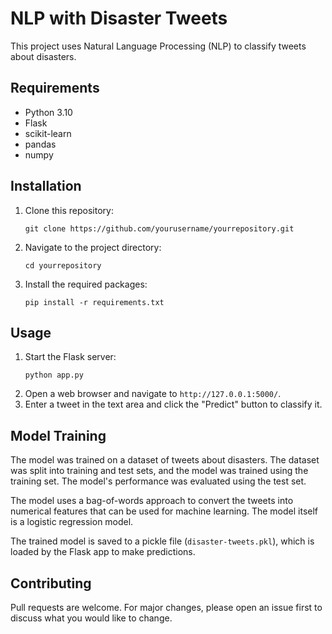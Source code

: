 # NLP with Disaster Tweets

This project uses Natural Language Processing (NLP) to classify tweets about disasters.

## Requirements

- Python 3.10
- Flask
- scikit-learn
- pandas
- numpy

## Installation

1. Clone this repository:
    ```
    git clone https://github.com/yourusername/yourrepository.git
    ```
2. Navigate to the project directory:
    ```
    cd yourrepository
    ```
3. Install the required packages:
    ```
    pip install -r requirements.txt
    ```

## Usage

1. Start the Flask server:
    ```
    python app.py
    ```
2. Open a web browser and navigate to `http://127.0.0.1:5000/`.
3. Enter a tweet in the text area and click the "Predict" button to classify it.

## Model Training

The model was trained on a dataset of tweets about disasters. The dataset was split into training and test sets, and the model was trained using the training set. The model's performance was evaluated using the test set.

The model uses a bag-of-words approach to convert the tweets into numerical features that can be used for machine learning. The model itself is a logistic regression model.

The trained model is saved to a pickle file (`disaster-tweets.pkl`), which is loaded by the Flask app to make predictions.

## Contributing

Pull requests are welcome. For major changes, please open an issue first to discuss what you would like to change.
